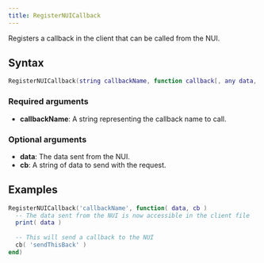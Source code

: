 ```yaml
---
title: RegisterNUICallback
---
```


Registers a callback in the client that can be called from the NUI.

Syntax
------

```lua
RegisterNUICallback(string callbackName, function callback[, any data, string cb])
```

### Required arguments
- **callbackName**: A string representing the callback name to call.

### Optional arguments
- **data**: The data sent from the NUI.
- **cb**: A string of data to send with the request.

Examples
--------
```lua
RegisterNUICallback('callbackName', function( data, cb )
  -- The data sent from the NUI is now accessible in the client file
  print( data )
  
  -- This will send a callback to the NUI
  cb( 'sendThisBack' )  
end)
```
